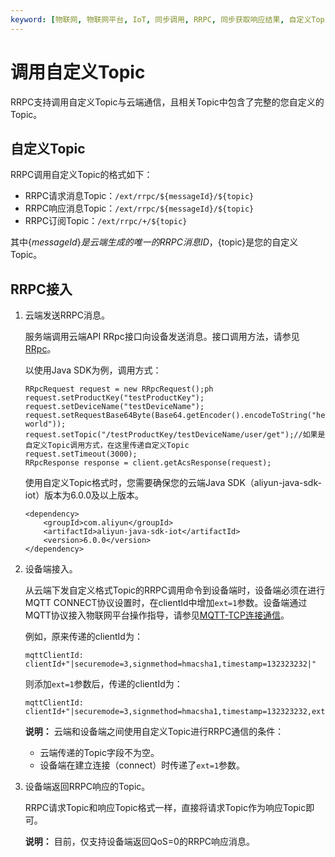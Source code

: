 ```yaml
---
keyword: [物联网, 物联网平台, IoT, 同步调用, RRPC, 同步获取响应结果, 自定义Topic]
---
```


# 调用自定义Topic

RRPC支持调用自定义Topic与云端通信，且相关Topic中包含了完整的您自定义的Topic。

## 自定义Topic

RRPC调用自定义Topic的格式如下：

-   RRPC请求消息Topic：`/ext/rrpc/${messageId}/${topic}`
-   RRPC响应消息Topic：`/ext/rrpc/${messageId}/${topic}`
-   RRPC订阅Topic：`/ext/rrpc/+/${topic}`

其中$\{messageId\}是云端生成的唯一的RRPC消息ID，$\{topic\}是您的自定义Topic。

## RRPC接入

1.  云端发送RRPC消息。

    服务端调用云端API RRpc接口向设备发送消息。接口调用方法，请参见[RRpc](/intl.zh-CN/云端开发指南/云端API参考/消息通信/RRpc.md)。

    以使用Java SDK为例，调用方式：

    ```
    RRpcRequest request = new RRpcRequest();ph
    request.setProductKey("testProductKey");
    request.setDeviceName("testDeviceName");
    request.setRequestBase64Byte(Base64.getEncoder().encodeToString("hello world"));
    request.setTopic("/testProductKey/testDeviceName/user/get");//如果是自定义Topic调用方式，在这里传递自定义Topic
    request.setTimeout(3000);
    RRpcResponse response = client.getAcsResponse(request);
    ```

    使用自定义Topic格式时，您需要确保您的云端Java SDK（aliyun-java-sdk-iot）版本为6.0.0及以上版本。

    ```
    <dependency>
        <groupId>com.aliyun</groupId>
        <artifactId>aliyun-java-sdk-iot</artifactId>
        <version>6.0.0</version>
    </dependency>
    ```

2.  设备端接入。

    从云端下发自定义格式Topic的RRPC调用命令到设备端时，设备端必须在进行MQTT CONNECT协议设置时，在clientId中增加`ext=1`参数。设备端通过MQTT协议接入物联网平台操作指导，请参见[MQTT-TCP连接通信](/intl.zh-CN/设备接入/使用开放协议自主接入/MQTT协议接入/MQTT-TCP连接通信.md)。

    例如，原来传递的clientId为：

    ```
    mqttClientId: clientId+"|securemode=3,signmethod=hmacsha1,timestamp=132323232|"
    ```

    则添加`ext=1`参数后，传递的clientId为：

    ```
    mqttClientId: clientId+"|securemode=3,signmethod=hmacsha1,timestamp=132323232,ext=1|"
    ```

    **说明：** 云端和设备端之间使用自定义Topic进行RRPC通信的条件：

    -   云端传递的Topic字段不为空。
    -   设备端在建立连接（connect）时传递了`ext=1`参数。
3.  设备端返回RRPC响应的Topic。

    RRPC请求Topic和响应Topic格式一样，直接将请求Topic作为响应Topic即可。

    **说明：** 目前，仅支持设备端返回QoS=0的RRPC响应消息。


